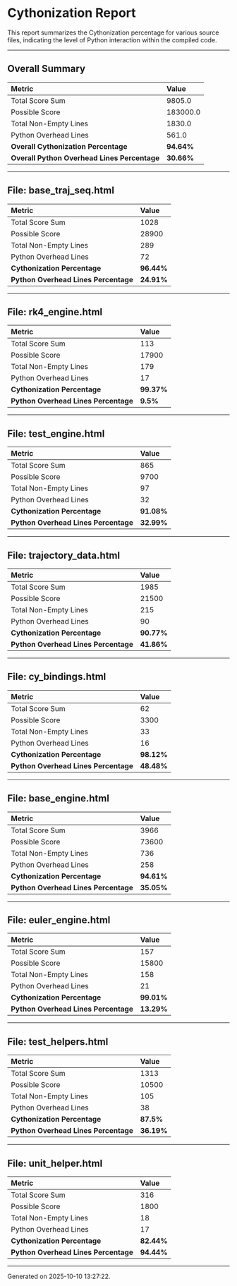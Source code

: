 # Cythonization Report

This report summarizes the Cythonization percentage for various source files, indicating the level of Python interaction within the compiled code.

---
## Overall Summary

| Metric                                 | Value       |
| :------------------------------------- | :---------- |
| Total Score Sum                        | 9805.0      |
| Possible Score                         | 183000.0      |
| Total Non-Empty Lines                  | 1830.0      |
| Python Overhead Lines                  | 561.0      |
| **Overall Cythonization Percentage** | **94.64%** |
| **Overall Python Overhead Lines Percentage** | **30.66%** |

---
## File: base_traj_seq.html

| Metric                         | Value       |
| :----------------------------- | :---------- |
| Total Score Sum                | 1028      |
| Possible Score                 | 28900      |
| Total Non-Empty Lines          | 289      |
| Python Overhead Lines          | 72      |
| **Cythonization Percentage** | **96.44%** |
| **Python Overhead Lines Percentage** | **24.91%** |

---
## File: rk4_engine.html

| Metric                         | Value       |
| :----------------------------- | :---------- |
| Total Score Sum                | 113      |
| Possible Score                 | 17900      |
| Total Non-Empty Lines          | 179      |
| Python Overhead Lines          | 17      |
| **Cythonization Percentage** | **99.37%** |
| **Python Overhead Lines Percentage** | **9.5%** |

---
## File: test_engine.html

| Metric                         | Value       |
| :----------------------------- | :---------- |
| Total Score Sum                | 865      |
| Possible Score                 | 9700      |
| Total Non-Empty Lines          | 97      |
| Python Overhead Lines          | 32      |
| **Cythonization Percentage** | **91.08%** |
| **Python Overhead Lines Percentage** | **32.99%** |

---
## File: trajectory_data.html

| Metric                         | Value       |
| :----------------------------- | :---------- |
| Total Score Sum                | 1985      |
| Possible Score                 | 21500      |
| Total Non-Empty Lines          | 215      |
| Python Overhead Lines          | 90      |
| **Cythonization Percentage** | **90.77%** |
| **Python Overhead Lines Percentage** | **41.86%** |

---
## File: cy_bindings.html

| Metric                         | Value       |
| :----------------------------- | :---------- |
| Total Score Sum                | 62      |
| Possible Score                 | 3300      |
| Total Non-Empty Lines          | 33      |
| Python Overhead Lines          | 16      |
| **Cythonization Percentage** | **98.12%** |
| **Python Overhead Lines Percentage** | **48.48%** |

---
## File: base_engine.html

| Metric                         | Value       |
| :----------------------------- | :---------- |
| Total Score Sum                | 3966      |
| Possible Score                 | 73600      |
| Total Non-Empty Lines          | 736      |
| Python Overhead Lines          | 258      |
| **Cythonization Percentage** | **94.61%** |
| **Python Overhead Lines Percentage** | **35.05%** |

---
## File: euler_engine.html

| Metric                         | Value       |
| :----------------------------- | :---------- |
| Total Score Sum                | 157      |
| Possible Score                 | 15800      |
| Total Non-Empty Lines          | 158      |
| Python Overhead Lines          | 21      |
| **Cythonization Percentage** | **99.01%** |
| **Python Overhead Lines Percentage** | **13.29%** |

---
## File: test_helpers.html

| Metric                         | Value       |
| :----------------------------- | :---------- |
| Total Score Sum                | 1313      |
| Possible Score                 | 10500      |
| Total Non-Empty Lines          | 105      |
| Python Overhead Lines          | 38      |
| **Cythonization Percentage** | **87.5%** |
| **Python Overhead Lines Percentage** | **36.19%** |

---
## File: unit_helper.html

| Metric                         | Value       |
| :----------------------------- | :---------- |
| Total Score Sum                | 316      |
| Possible Score                 | 1800      |
| Total Non-Empty Lines          | 18      |
| Python Overhead Lines          | 17      |
| **Cythonization Percentage** | **82.44%** |
| **Python Overhead Lines Percentage** | **94.44%** |

---
Generated on 2025-10-10 13:27:22.
